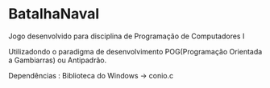# BatalhaNaval
Jogo desenvolvido para disciplina de Programação de Computadores I

Utilizadondo o paradigma de desenvolvimento POG(Programação Orientada a Gambiarras) ou Antipadrão.

Dependências :
    Biblioteca do Windows -> conio.c
